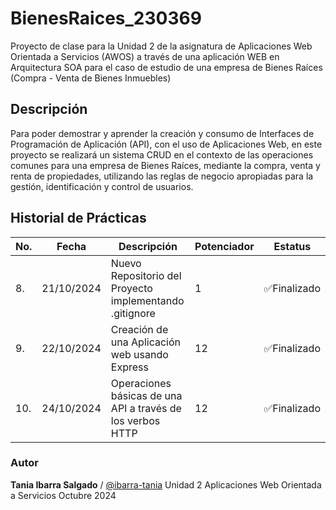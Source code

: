 # BienesRaices_230369
Proyecto de clase para la Unidad 2 de la asignatura de Aplicaciones Web Orientada a Servicios (AWOS) a través de una aplicación WEB en Arquitectura SOA para el caso de estudio de una empresa de Bienes Raíces (Compra - Venta de Bienes Inmuebles)

## Descripción 

Para poder demostrar y aprender la creación y consumo de Interfaces de Programación de Aplicación (API), con el uso de Aplicaciones Web, en este proyecto se realizará un sistema CRUD en el contexto de las operaciones comunes para una empresa de Bienes Raíces, mediante la compra, venta y renta de propiedades, utilizando las reglas de negocio apropiadas para la gestión, identificación y control de usuarios.

## Historial de Prácticas 

|No.|Fecha|Descripción|Potenciador|Estatus|
|--|--|--|--|--|
|8.|21/10/2024|Nuevo Repositorio del Proyecto implementando .gitignore|1|✅Finalizado|
|9.|22/10/2024|Creación de una Aplicación web usando Express|12|✅Finalizado|
|10.|24/10/2024|Operaciones básicas de una API a través de los verbos HTTP|12|✅Finalizado|



### Autor 
**Tania Ibarra Salgado** / [@ibarra-tania](https://github.com/ibarra-tania)
Unidad 2
Aplicaciones Web Orientada a Servicios
Octubre 2024